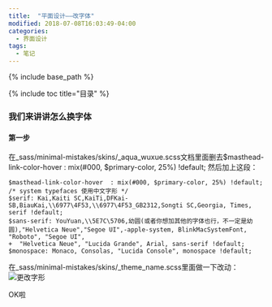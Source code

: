 ```yaml
---
title:  "平面设计——改字体"
modified: 2018-07-08T16:03:49-04:00
categories: 
  - 界面设计
tags:
  - 笔记
---
```

{% include base_path %}
 	 	  
{% include toc title="目录" %}


### 我们来讲讲怎么换字体

#### 第一步
在_sass/minimal-mistakes/skins/_aqua_wuxue.scss文档里面删去$masthead-link-color-hover  : mix(#000, $primary-color, 25%) !default;
然后加上这段：
```
$masthead-link-color-hover  : mix(#000, $primary-color, 25%) !default;
/* system typefaces 使用中文字形 */
$serif: Kai,Kaiti SC,KaiTi,DFKai-SB,BiauKai,\\6977\4F53,\\6977\4F53_GB2312,Songti SC,Georgia, Times, serif !default;
$sans-serif: YouYuan,\\5E7C\5706,幼圆(或者你想加其他的字体也行，不一定是幼圆),"Helvetica Neue","Segoe UI",-apple-system, BlinkMacSystemFont, "Roboto", "Segoe UI",
+  "Helvetica Neue", "Lucida Grande", Arial, sans-serif !default;
$monospace: Monaco, Consolas, "Lucida Console", monospace !default;
```

在_sass/minimal-mistakes/skins/_theme_name.scss里面做一下改动：
![更改字形](/minimal-mistakes/images/截图集合/更改字形.png)

OK啦
